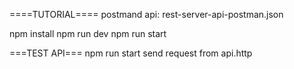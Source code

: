 ====TUTORIAL====
postmand api: rest-server-api-postman.json

npm install
npm run dev
npm run start

===TEST API===
npm run start
send request from api.http
